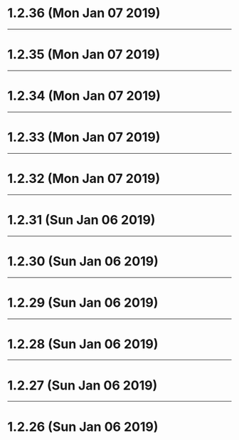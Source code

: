 # 1.2.36 (Mon Jan 07 2019)



---

# 1.2.35 (Mon Jan 07 2019)



---

# 1.2.34 (Mon Jan 07 2019)



---

# 1.2.33 (Mon Jan 07 2019)



---

# 1.2.32 (Mon Jan 07 2019)



---

# 1.2.31 (Sun Jan 06 2019)



---

# 1.2.30 (Sun Jan 06 2019)



---

# 1.2.29 (Sun Jan 06 2019)



---

# 1.2.28 (Sun Jan 06 2019)



---

# 1.2.27 (Sun Jan 06 2019)



---

# 1.2.26 (Sun Jan 06 2019)

